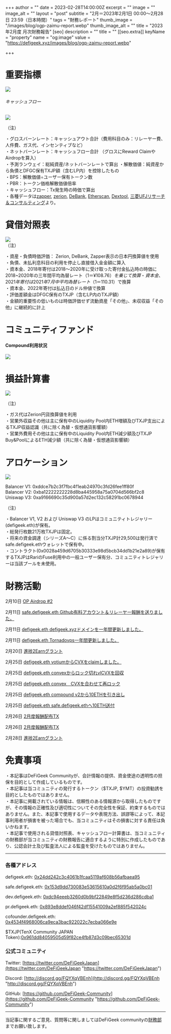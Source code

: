 +++
author = ""
date = 2023-02-28T14:00:00Z
excerpt = ""
image = ""
image_alt = ""
layout = "post"
subtitle = "2月＝2023年2月1日 00:00～2月28日 23:59（日本時間）"
tags = "財務レポート"
thumb_image = "/images/blog/ogp-zaimu-report.webp"
thumb_image_alt = ""
title = "2023年2月度 月次財務報告"
[seo]
description = ""
title = ""
[[seo.extra]]
keyName = "property"
name = "og:image"
value = "https://defigeek.xyz/images/blog/ogp-zaimu-report.webp"

+++
# 重要指標

![](/images/blog/23021.PNG)

###### キャッシュフロー

![](/images/blog/23023.PNG)

（注）

・グロスバーンレート：キャッシュアウト合計（費用科目のみ：リレーヤー費、人件費、ガス代、インセンティブなど）  
・ネットバーンレート：キャッシュフロー合計 （グロスにReward ClaimやAirdropを算入）  
・予測ランウェイ：総純資産/ネットバーンレートで算出 ・解散価値：純資産から負債とDFGC保有TXJP額（含むLP内）を控除したもの  
・BPS：解散価値÷ユーザー保有トークン数  
・PBR：トークン価格解散価値倍率  
・キャッシュフロー：Tx発生時の時価で算出  
・各種データは[zapper](https://t.co/lzLYnn8VGj?amp=1), [zerion](https://app.zerion.io/), [DeBank](https://debank.com/), [Etherscan](https://etherscan.io/), [Dextool](https://www.dextools.io/app/ether/pair-explorer/0xa9166690c35d900a57d2ec132c58291bc0678944), [三菱UFJリサーチ＆コンサルティング](http://www.murc-kawasesouba.jp/fx/lastmonth.php)より。

# 

# 貸借対照表

![](/images/blog/23024.PNG)  
（注）

・資産・負債時価評価： Zerion, DeBank, Zapper表示の日本円換算値を使用  
・負債、未払利息科目の利用を停止し直接借入金金額に算入  
・資本金、2018年寄付は2018～2020年に受け取った寄付金払込時の時価に2018\~2020年の三年間平均為替レート（$1＝¥108.76）を乗じて換算  
・資本金、2021年寄付は2021年7月中平均為替レート（$1＝110.31）で換算  
・資本金、2022年寄付は払込日のドル仲値で換算  
・評価差額金はDFGC保有のTXJP（含むLP内のTXJP額）  
・金額的重要性の低いものは時価評価せず流動資産「その他」、未収収益「その他」に継続的に計上

# 

# コミュニティファンド

#### **Compound利用状況**

![](/images/blog/23022.PNG)

# 

# 損益計算書

![](/images/blog/23025.PNG)

（注）

・ガス代はZerion円貨換算値を利用  
・営業外収益その他は主に保有中のLiquidity Pool内ETH増額及びTXJP支出によるTXJP収益認識（共に除く為替・仮想通貨影響額）  
・営業外費用その他は主に保有中のLiquidity Pool内ETH減少額及びTXJP Buy&PoolによるETH減少額（共に除く為替・仮想通貨影響額）

# 

# アロケーション

![](/images/blog/23026.PNG)

Balancer V1: 0xddce7b2c3f7fbc4f1eab24970c3fd26fee1ff80f  
Balancer V2: 0xba12222222228d8ba445958a75a0704d566bf2c8  
Uniswap V3: 0xa9166690c35d900a57d2ec132c58291bc0678944

（注）

・Balancer V1, V2 および Uniswap V3 のLPはコミュニティトレジャリー (defigeek.eth)が保有。  
・総発行枚数21万枚TXJPは固定。  
・将来の資金調達（シリーズA～C）に係る割当分TXJP計29,500は発行済でsafe.defigeek.ethウォレットで保有中。  
・コントラクト(0x0028a459d6705b30333e98d5bcb34dd1b21e2a89)が保有するTXJPはRariのFuse利用中の一般ユーザー保有分、コミュニティトレジャリーは当該プールを未使用。

# 

# 財務活動

2月10日	[OP Airdrop #2](https://optimistic.etherscan.io/tx/0x146020805686a78c53cddac64f6e53865ac64255b5485df0f5803cd6d5cfdc12)  

2月11日	[safe.defigeek.eth  Github有料アカウント＆リレーヤー報酬を送りました。](https://etherscan.io/tx/0x909ac67169eb1acfccd902ee6bf38db8c7ab41857b06726b3c7698955e85b802)  

2月11日	[defigeek.eth  defigeek.xyzドメインを一年間更新しました。](https://etherscan.io/tx/0xa12b2a5992d1d2086414f16113f312d47b512c24e6587cdd0b4dfeeb5476fbac)  

2月11日	[defigeek.eth  Tornadovps一年間更新しました。](https://etherscan.io/tx/0xbc2d868bac3ce9ec591a849d2418ee8c8dd280ec438a44d124ac6ea14b5df709)  

2月20日	[進捗2Earnグラント ](https://polygonscan.com/tx/0xa6f405eb453aa74de6554d8958d6fe2c837480a00462198468ab5a93baa1ba92)  

2月25日	[defigeek.eth  votiumからCVXをclaimしました。](https://etherscan.io/tx/0x0e7357e96577d453d37193e22881af16589af577c1ff046d840b5e274da2ea29)  

2月25日	[defigeek.eth  convexからロック切れvlCVXを回収](https://etherscan.io/tx/0x5bd14574b58bbeb4d5a37e7df12953302a142a0f77b03e06e6caab088c87efee)  

2月25日	[defigeek.eth  convex　CVXを合わせて再ロック](https://etherscan.io/tx/0x706bacba8dc6c365a5f0f75e2e480fbd727eaf2f16153e55ad11bc53fff0bcf2)  

2月25日	[defigeek.eth  compound v2から10ETHを引き出し](https://etherscan.io/tx/0xfcda149aab93f90a8c4fb67f3a127070b3d00279f885bd580edd966ce874686a)  

2月25日	[defigeek.eth  safe.defigeek.ethへ10ETH送付 ](https://etherscan.io/tx/0xd671001cbacdb130c88824a8403a57ee0e034a2aa87fec1691197a71ad11bbd8)  

2月26日	[2月度報酬配布TX](https://etherscan.io/tx/0x000a89e9714aae09a41d8afa2e3c08bdfb2e8d6173478fe29bd63fa4b1fa9894)  

2月26日	[2月度報酬配布TX](https://etherscan.io/tx/0x000a89e9714aae09a41d8afa2e3c08bdfb2e8d6173478fe29bd63fa4b1fa9894)  

2月28日	[進捗2Earnグラント ](https://polygonscan.com/tx/0x341fe539d45642cd5709a269485f326938741edf2049780b1652fba52d05bf6c)  

# 免責事項

・本記事はDeFiGeek Communityが、会計情報の提供、資金使途の透明性の担保を目的として作成しているものです。  
・本記事は当コミュニティの発行するトークン（$TXJP, $YMT）の投資勧誘を目的としたものではありません。  
・本記事に掲載されている情報は、信頼性のある情報源から取得したものですが、その情報の正確性及び適切性についてその完全性を保証、約束するものではありません。また、本記事で使用するデータや表現方法、誤謬等によって、本記事利用者が損害を被った場合でも、当コミュニティはその損害に対する責任は負いかねます。  
・本記事で使用される貸借対照表、キャッシュフロー計算書は、当コミュニティの財務部が当コミュニティの財務報告に適合するように特別に作成したものであり、公認会計士及び監査法人による監査を受けたものではありません。

***

### 各種アドレス

defigeek.eth: [0x24dd242c3c4061b1fcaa5119af608b56afbaea95](https://etherscan.io/address/0x24dd242c3c4061b1fcaa5119af608b56afbaea95)

safe.defigeek.eth: [0x153d9dd730083e53615610a0d2f6f95ab5a0bc01](https://etherscan.io/address/0x153d9dd730083e53615610a0d2f6f95ab5a0bc01)

dev.defigeek.eth: [0xdc94eeeb3260d0b9bf22849e8f5d236d286cdba1](https://etherscan.io/address/0xdc94eeeb3260d0b9bf22849e8f5d236d286cdba1)

pr.defigeek.eth: [0x893e8ddef046f42df15541009a2ef885f542024c](https://etherscan.io/address/0x893e8ddef046f42df15541009a2ef885f542024c)

cofounder.defigeek.eth: [0x4534f4968006ca9eca3bac922022c7ecba066e9e](https://etherscan.io/address/0x4534f4968006ca9eca3bac922022c7ecba066e9e)

$TXJP(TenX Community JAPAN Token):[0x961dd84059505d59f82ce4fb87d3c09bec65301d](https://etherscan.io/token/0x961dd84059505d59f82ce4fb87d3c09bec65301d)

### 公式コミュニティ

Twitter: [https://twitter.com/DeFiGeekJapan](https://twitter.com/DeFiGeekJapan "https://twitter.com/DeFiGeekJapan")

Discord: [http://discord.gg/FQYXqVBEnh](http://discord.gg/FQYXqVBEnh "http://discord.gg/FQYXqVBEnh")

GitHub: [https://github.com/DeFiGeek-Community](https://github.com/DeFiGeek-Community "https://github.com/DeFiGeek-Community")

***

当記事に関するご意見、質問等に関しましてはDeFiGeek communityの[財務部](https://discord.gg/CkM2cyTz8N)までお願い致します。